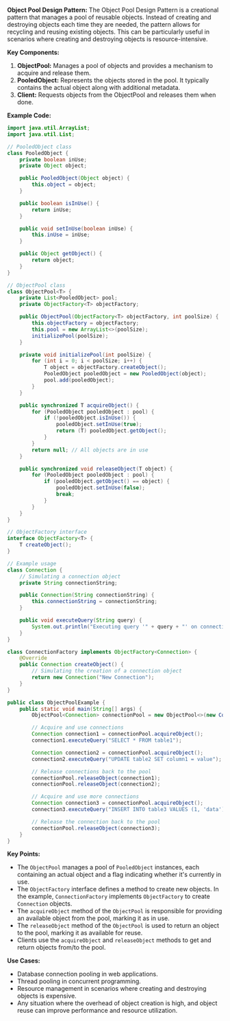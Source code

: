 **Object Pool Design Pattern:**
The Object Pool Design Pattern is a creational pattern that manages a pool of reusable objects. Instead of creating and destroying objects each time they are needed, the pattern allows for recycling and reusing existing objects. This can be particularly useful in scenarios where creating and destroying objects is resource-intensive.

**Key Components:**
1. **ObjectPool:** Manages a pool of objects and provides a mechanism to acquire and release them.
2. **PooledObject:** Represents the objects stored in the pool. It typically contains the actual object along with additional metadata.
3. **Client:** Requests objects from the ObjectPool and releases them when done.

**Example Code:**
```java
import java.util.ArrayList;
import java.util.List;

// PooledObject class
class PooledObject {
    private boolean inUse;
    private Object object;

    public PooledObject(Object object) {
        this.object = object;
    }

    public boolean isInUse() {
        return inUse;
    }

    public void setInUse(boolean inUse) {
        this.inUse = inUse;
    }

    public Object getObject() {
        return object;
    }
}

// ObjectPool class
class ObjectPool<T> {
    private List<PooledObject> pool;
    private ObjectFactory<T> objectFactory;

    public ObjectPool(ObjectFactory<T> objectFactory, int poolSize) {
        this.objectFactory = objectFactory;
        this.pool = new ArrayList<>(poolSize);
        initializePool(poolSize);
    }

    private void initializePool(int poolSize) {
        for (int i = 0; i < poolSize; i++) {
            T object = objectFactory.createObject();
            PooledObject pooledObject = new PooledObject(object);
            pool.add(pooledObject);
        }
    }

    public synchronized T acquireObject() {
        for (PooledObject pooledObject : pool) {
            if (!pooledObject.isInUse()) {
                pooledObject.setInUse(true);
                return (T) pooledObject.getObject();
            }
        }
        return null; // All objects are in use
    }

    public synchronized void releaseObject(T object) {
        for (PooledObject pooledObject : pool) {
            if (pooledObject.getObject() == object) {
                pooledObject.setInUse(false);
                break;
            }
        }
    }
}

// ObjectFactory interface
interface ObjectFactory<T> {
    T createObject();
}

// Example usage
class Connection {
    // Simulating a connection object
    private String connectionString;

    public Connection(String connectionString) {
        this.connectionString = connectionString;
    }

    public void executeQuery(String query) {
        System.out.println("Executing query '" + query + "' on connection " + connectionString);
    }
}

class ConnectionFactory implements ObjectFactory<Connection> {
    @Override
    public Connection createObject() {
        // Simulating the creation of a connection object
        return new Connection("New Connection");
    }
}

public class ObjectPoolExample {
    public static void main(String[] args) {
        ObjectPool<Connection> connectionPool = new ObjectPool<>(new ConnectionFactory(), 5);

        // Acquire and use connections
        Connection connection1 = connectionPool.acquireObject();
        connection1.executeQuery("SELECT * FROM table1");

        Connection connection2 = connectionPool.acquireObject();
        connection2.executeQuery("UPDATE table2 SET column1 = value");

        // Release connections back to the pool
        connectionPool.releaseObject(connection1);
        connectionPool.releaseObject(connection2);

        // Acquire and use more connections
        Connection connection3 = connectionPool.acquireObject();
        connection3.executeQuery("INSERT INTO table3 VALUES (1, 'data')");

        // Release the connection back to the pool
        connectionPool.releaseObject(connection3);
    }
}
```

**Key Points:**
- The `ObjectPool` manages a pool of `PooledObject` instances, each containing an actual object and a flag indicating whether it's currently in use.
- The `ObjectFactory` interface defines a method to create new objects. In the example, `ConnectionFactory` implements `ObjectFactory` to create `Connection` objects.
- The `acquireObject` method of the `ObjectPool` is responsible for providing an available object from the pool, marking it as in use.
- The `releaseObject` method of the `ObjectPool` is used to return an object to the pool, marking it as available for reuse.
- Clients use the `acquireObject` and `releaseObject` methods to get and return objects from/to the pool.

**Use Cases:**
- Database connection pooling in web applications.
- Thread pooling in concurrent programming.
- Resource management in scenarios where creating and destroying objects is expensive.
- Any situation where the overhead of object creation is high, and object reuse can improve performance and resource utilization.